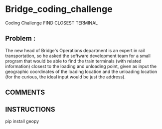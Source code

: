 # Bridge_coding_challenge

Coding Challenge FIND CLOSEST TERMINAL

## Problem :

The new head of Bridge's Operations department is an expert in rail transportation, so he asked the
software development team for a small program that would be able to find the train terminals (with related
information) closest to the loading and unloading point, given as input the geographic coordinates of the
loading location and the unloading location (for the curious, the ideal input would be just the address).

## COMMENTS

## INSTRUCTIONS

pip install geopy
